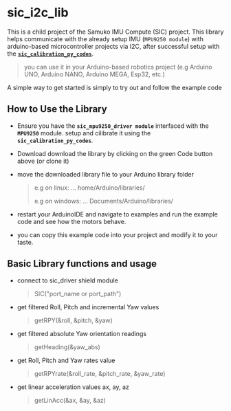 # sic_i2c_lib
This is a child project of the Samuko IMU Compute (SIC) project. This library helps communicate with the already setup IMU (`MPU9250 module`) with  arduino-based microcontroller projects via I2C, after successful setup with the [**`sic_calibration_py_codes`**](https://github.com/samuko-things-company/sic_calibration_py_codes).

> you can use it in your Arduino-based robotics project (e.g Arduino UNO, Arduino NANO, Arduino MEGA, Esp32, etc.)

A simple way to get started is simply to try out and follow the example code


## How to Use the Library
- Ensure you have the **`sic_mpu9250_driver module`** interfaced with the **`MPU9250`** module. setup and cilibrate it using the **`sic_calibration_py_codes`**.

- Download download the library by clicking on the green Code button above (or clone it)

- move the downloaded library file to your Arduino library folder
  > e.g on linux: ... home/Arduino/libraries/
  >
  > e.g on windows: ... Documents/Arduino/libraries/

- restart your ArduinoIDE and navigate to examples and run the example code and see how the motors behave.

- you can copy this example code into your project and modify it to your taste.


## Basic Library functions and usage

- connect to sic_driver shield module
  > SIC("port_name or port_path")

- get filtered Roll, Pitch and incremental Yaw values
  > getRPY(&roll, &pitch, &yaw)

- get filtered absolute Yaw orientation readings
  > getHeading(&yaw_abs)

- get Roll, Pitch and Yaw rates value
  > getRPYrate(&roll_rate, &pitch_rate, &yaw_rate)

- get linear acceleration values ax, ay, az
  > getLinAcc(&ax, &ay, &az)
